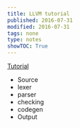 ```yaml
---
title: LLVM tutorial
published: 2016-07-31
modified: 2016-07-31
tags: none
type: notes
showTOC: True
---
```


[Tutorial](http://www.stephendiehl.com/llvm/)

* Source
* lexer
* parser
* checking
* codegen
* Output

